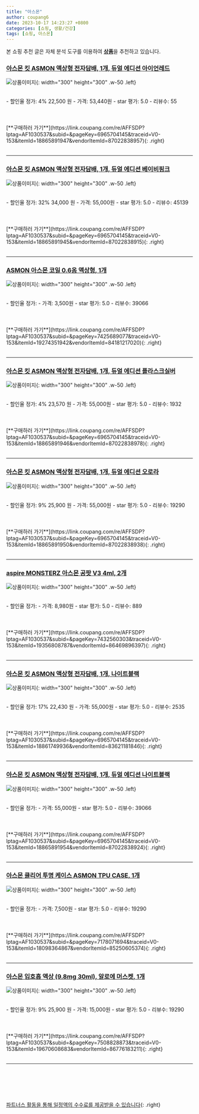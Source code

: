 ```yaml
---
title: "아스몬"
author: coupang6
date: 2023-10-17 14:23:27 +0800
categories: [쇼핑, 생활/건강]
tags: [쇼핑, 아스몬]
---
```


본 쇼핑 추천 글은 자체 분석 도구를 이용하여 [**상품**](https://link.coupang.com/a/bao1ui)을 추천하고 있습니다.

### [아스몬 킷 ASMON 액상형 전자담배, 1개, 듀얼 에디션 아이언레드](https://link.coupang.com/re/AFFSDP?lptag=AF1030537&subid=&pageKey=6965704145&traceid=V0-153&itemId=18865891947&vendorItemId=87022838957)

![상품이미지](https://img1a.coupangcdn.com/image/coupang/list/adultProduct_plp.png){: width="300" height="300" .w-50 .left}


<br>
- 할인율 정가: 4%  22,500   원
- 가격: 53,440원
- star 평가: 5.0
- 리뷰수: 55
<br>
<br>
<br>
<br>
[**구매하러 가기**](https://link.coupang.com/re/AFFSDP?lptag=AF1030537&subid=&pageKey=6965704145&traceid=V0-153&itemId=18865891947&vendorItemId=87022838957){: .right}
<br>
<br>

---

### [아스몬 킷 ASMON 액상형 전자담배, 1개, 듀얼 에디션 베이비핑크](https://link.coupang.com/re/AFFSDP?lptag=AF1030537&subid=&pageKey=6965704145&traceid=V0-153&itemId=18865891945&vendorItemId=87022838915)

![상품이미지](https://img1a.coupangcdn.com/image/coupang/list/adultProduct_plp.png){: width="300" height="300" .w-50 .left}


<br>
- 할인율 정가: 32%  34,000   원
- 가격: 55,000원
- star 평가: 5.0
- 리뷰수: 45139
<br>
<br>
<br>
<br>
[**구매하러 가기**](https://link.coupang.com/re/AFFSDP?lptag=AF1030537&subid=&pageKey=6965704145&traceid=V0-153&itemId=18865891945&vendorItemId=87022838915){: .right}
<br>
<br>

---

### [ASMON 아스몬 코일 0.6옴 액상형, 1개](https://link.coupang.com/re/AFFSDP?lptag=AF1030537&subid=&pageKey=7425689077&traceid=V0-153&itemId=19274351942&vendorItemId=84181217020)

![상품이미지](https://img1a.coupangcdn.com/image/coupang/list/adultProduct_plp.png){: width="300" height="300" .w-50 .left}


<br>
- 할인율 정가: 
- 가격: 3,500원
- star 평가: 5.0
- 리뷰수: 39066
<br>
<br>
<br>
<br>
[**구매하러 가기**](https://link.coupang.com/re/AFFSDP?lptag=AF1030537&subid=&pageKey=7425689077&traceid=V0-153&itemId=19274351942&vendorItemId=84181217020){: .right}
<br>
<br>

---

### [아스몬 킷 ASMON 액상형 전자담배, 1개, 듀얼 에디션 플라스크실버](https://link.coupang.com/re/AFFSDP?lptag=AF1030537&subid=&pageKey=6965704145&traceid=V0-153&itemId=18865891946&vendorItemId=87022838978)

![상품이미지](https://img1a.coupangcdn.com/image/coupang/list/adultProduct_plp.png){: width="300" height="300" .w-50 .left}


<br>
- 할인율 정가: 4%  23,570   원
- 가격: 55,000원
- star 평가: 5.0
- 리뷰수: 1932
<br>
<br>
<br>
<br>
[**구매하러 가기**](https://link.coupang.com/re/AFFSDP?lptag=AF1030537&subid=&pageKey=6965704145&traceid=V0-153&itemId=18865891946&vendorItemId=87022838978){: .right}
<br>
<br>

---

### [아스몬 킷 ASMON 액상형 전자담배, 1개, 듀얼 에디션 오로라](https://link.coupang.com/re/AFFSDP?lptag=AF1030537&subid=&pageKey=6965704145&traceid=V0-153&itemId=18865891950&vendorItemId=87022838938)

![상품이미지](https://img1a.coupangcdn.com/image/coupang/list/adultProduct_plp.png){: width="300" height="300" .w-50 .left}


<br>
- 할인율 정가: 9%  25,900   원
- 가격: 55,000원
- star 평가: 5.0
- 리뷰수: 19290
<br>
<br>
<br>
<br>
[**구매하러 가기**](https://link.coupang.com/re/AFFSDP?lptag=AF1030537&subid=&pageKey=6965704145&traceid=V0-153&itemId=18865891950&vendorItemId=87022838938){: .right}
<br>
<br>

---

### [aspire MONSTERZ 아스몬 공팟 V3 4ml, 2개](https://link.coupang.com/re/AFFSDP?lptag=AF1030537&subid=&pageKey=7432560303&traceid=V0-153&itemId=19356808787&vendorItemId=86469896397)

![상품이미지](https://img1a.coupangcdn.com/image/coupang/list/adultProduct_plp.png){: width="300" height="300" .w-50 .left}


<br>
- 할인율 정가: 
- 가격: 8,980원
- star 평가: 5.0
- 리뷰수: 889
<br>
<br>
<br>
<br>
[**구매하러 가기**](https://link.coupang.com/re/AFFSDP?lptag=AF1030537&subid=&pageKey=7432560303&traceid=V0-153&itemId=19356808787&vendorItemId=86469896397){: .right}
<br>
<br>

---

### [아스몬 킷 ASMON 액상형 전자담배, 1개, 나이트블랙](https://link.coupang.com/re/AFFSDP?lptag=AF1030537&subid=&pageKey=6965704145&traceid=V0-153&itemId=18861749936&vendorItemId=83621181846)

![상품이미지](https://img1a.coupangcdn.com/image/coupang/list/adultProduct_plp.png){: width="300" height="300" .w-50 .left}


<br>
- 할인율 정가: 17%  22,430   원
- 가격: 55,000원
- star 평가: 5.0
- 리뷰수: 2535
<br>
<br>
<br>
<br>
[**구매하러 가기**](https://link.coupang.com/re/AFFSDP?lptag=AF1030537&subid=&pageKey=6965704145&traceid=V0-153&itemId=18861749936&vendorItemId=83621181846){: .right}
<br>
<br>

---

### [아스몬 킷 ASMON 액상형 전자담배, 1개, 듀얼 에디션 나이트블랙](https://link.coupang.com/re/AFFSDP?lptag=AF1030537&subid=&pageKey=6965704145&traceid=V0-153&itemId=18865891954&vendorItemId=87022838924)

![상품이미지](https://img1a.coupangcdn.com/image/coupang/list/adultProduct_plp.png){: width="300" height="300" .w-50 .left}


<br>
- 할인율 정가: 
- 가격: 55,000원
- star 평가: 5.0
- 리뷰수: 39066
<br>
<br>
<br>
<br>
[**구매하러 가기**](https://link.coupang.com/re/AFFSDP?lptag=AF1030537&subid=&pageKey=6965704145&traceid=V0-153&itemId=18865891954&vendorItemId=87022838924){: .right}
<br>
<br>

---

### [아스몬 클리어 투명 케이스 ASMON TPU CASE, 1개](https://link.coupang.com/re/AFFSDP?lptag=AF1030537&subid=&pageKey=7178071694&traceid=V0-153&itemId=18098364867&vendorItemId=85250605374)

![상품이미지](https://img1a.coupangcdn.com/image/coupang/list/adultProduct_plp.png){: width="300" height="300" .w-50 .left}


<br>
- 할인율 정가: 
- 가격: 7,500원
- star 평가: 5.0
- 리뷰수: 19290
<br>
<br>
<br>
<br>
[**구매하러 가기**](https://link.coupang.com/re/AFFSDP?lptag=AF1030537&subid=&pageKey=7178071694&traceid=V0-153&itemId=18098364867&vendorItemId=85250605374){: .right}
<br>
<br>

---

### [아스몬 입호흡 액상 (9.8mg 30ml), 알로에 머스켓, 1개](https://link.coupang.com/re/AFFSDP?lptag=AF1030537&subid=&pageKey=7508828873&traceid=V0-153&itemId=19670608683&vendorItemId=86776183211)

![상품이미지](https://img1a.coupangcdn.com/image/coupang/list/adultProduct_plp.png){: width="300" height="300" .w-50 .left}


<br>
- 할인율 정가: 9%  25,900   원
- 가격: 15,000원
- star 평가: 5.0
- 리뷰수: 19290
<br>
<br>
<br>
<br>
[**구매하러 가기**](https://link.coupang.com/re/AFFSDP?lptag=AF1030537&subid=&pageKey=7508828873&traceid=V0-153&itemId=19670608683&vendorItemId=86776183211){: .right}
<br>
<br>

---
<br><br><br><br><br> [파트너스 활동을 통해 일정액의 수수료를 제공받을 수 있습니다](https://link.coupang.com/a/bao1ui){: .right}
